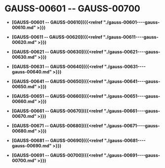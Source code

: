# GAUSS-00601 -- GAUSS-00700<a name="ZH-CN_TOPIC_0302073328"></a>

-   **[GAUSS-00601 -- GAUSS-00610]({{<relref "./gauss-00601----gauss-00610.md" >}})**  

-   **[GAUSS-00611 -- GAUSS-00620]({{<relref "./gauss-00611----gauss-00620.md" >}})**  

-   **[GAUSS-00621 -- GAUSS-00630]({{<relref "./gauss-00621----gauss-00630.md" >}})**  

-   **[GAUSS-00631 -- GAUSS-00640]({{<relref "./gauss-00631----gauss-00640.md" >}})**  

-   **[GAUSS-00641 -- GAUSS-00650]({{<relref "./gauss-00641----gauss-00650.md" >}})**  

-   **[GAUSS-00651 -- GAUSS-00660]({{<relref "./gauss-00651----gauss-00660.md" >}})**  

-   **[GAUSS-00661 -- GAUSS-00670]({{<relref "./gauss-00661----gauss-00670.md" >}})**  

-   **[GAUSS-00671 -- GAUSS-00680]({{<relref "./gauss-00671----gauss-00680.md" >}})**  

-   **[GAUSS-00681 -- GAUSS-00690]({{<relref "./gauss-00681----gauss-00690.md" >}})**  

-   **[GAUSS-00691 -- GAUSS-00700]({{<relref "./gauss-00691----gauss-00700.md" >}})**  


